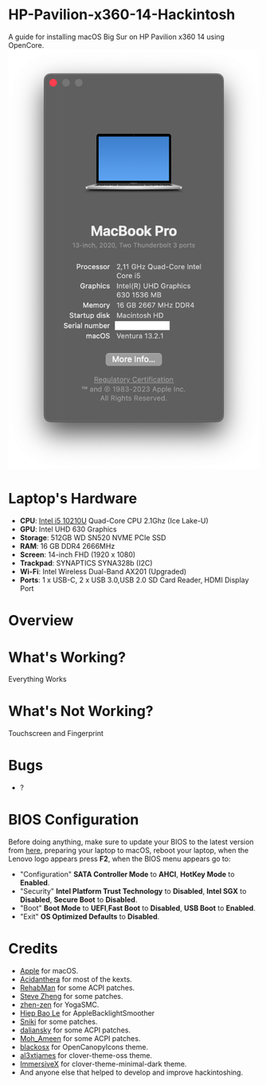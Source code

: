 # HP-Pavilion-x360-14-Hackintosh


A guide for installing macOS Big Sur on HP Pavilion x360 14 using OpenCore.
![](Images/About.png)


# Laptop's Hardware 
- <b>CPU</b>: [Intel i5 10210U](https://ark.intel.com/content/www/id/id/ark/products/91157/intel-core-i3-6006u-processor-3m-cache-2-00-ghz.html) Quad-Core CPU 2.1Ghz (Ice Lake-U)
- <b>GPU</b>: Intel UHD 630 Graphics 
- <b>Storage</b>: 512GB WD SN520 NVME PCIe SSD
- <b>RAM</b>: 16 GB DDR4 2666MHz
- <b>Screen</b>: 14-inch FHD (1920 x 1080)
- <b>Trackpad</b>: SYNAPTICS SYNA328b (I2C)
- <b>Wi-Fi</b>: Intel Wireless Dual-Band AX201 (Upgraded)
- <b>Ports</b>: 1 x USB-C, 2 x USB 3.0,USB 2.0 SD Card Reader, HDMI Display Port

# Overview 

# What's Working?
Everything Works 

# What's Not Working?
Touchscreen and Fingerprint

# Bugs
- ?

# BIOS Configuration
Before doing anything, make sure to update your BIOS to the latest version from [here](https://pcsupport.lenovo.com/us/en/products/laptops-and-netbooks/300-series/320-14ikb/downloads/ds121587), preparing your laptop to macOS, reboot your laptop, when the Lenovo logo appears press <b>F2</b>, when the BIOS menu appears go to: 
- "Configuration" <b>SATA Controller Mode</b> to <b>AHCI</b>, <b>HotKey Mode</b> to <b>Enabled</b>.
- "Security" <b>Intel Platform Trust Technology</b> to <b>Disabled</b>, <b>Intel SGX</b> to <b>Disabled</b>, <b>Secure Boot</b> to <b>Disabled</b>.
- "Boot" <b>Boot Mode</b> to <b>UEFI</b>,<b>Fast Boot</b> to <b>Disabled</b>, <b>USB Boot</b> to <b>Enabled</b>.
- "Exit" <b>OS Optimized Defaults</b> to <b>Disabled</b>.


# Credits
- [Apple](https://www.apple.com) for macOS.
- [Acidanthera](https://github.com/acidanthera) for most of the kexts.
- [RehabMan](https://github.com/RehabMan) for some ACPI patches.
- [Steve Zheng](https://github.com/stevezhengshiqi) for some patches.
- [zhen-zen](https://github.com/zhen-zen) for YogaSMC.
- [Hiep Bao Le](https://github.com/hieplpvip) for AppleBacklightSmoother
- [Sniki](https://github.com/Sniki) for some patches.
- [daliansky](https://github.com/daliansky) for some ACPI patches.
- [Moh_Ameen](https://github.com/ameenjuz) for some ACPI patches.
- [blackosx](https://github.com/blackosx/OpenCanopyIcons) for OpenCanopyIcons theme.
- [al3xtjames](https://github.com/al3xtjames) for clover-theme-oss theme.
- [ImmersiveX](https://github.com/ImmersiveX) for clover-theme-minimal-dark theme.
- And anyone else that helped to develop and improve hackintoshing.
